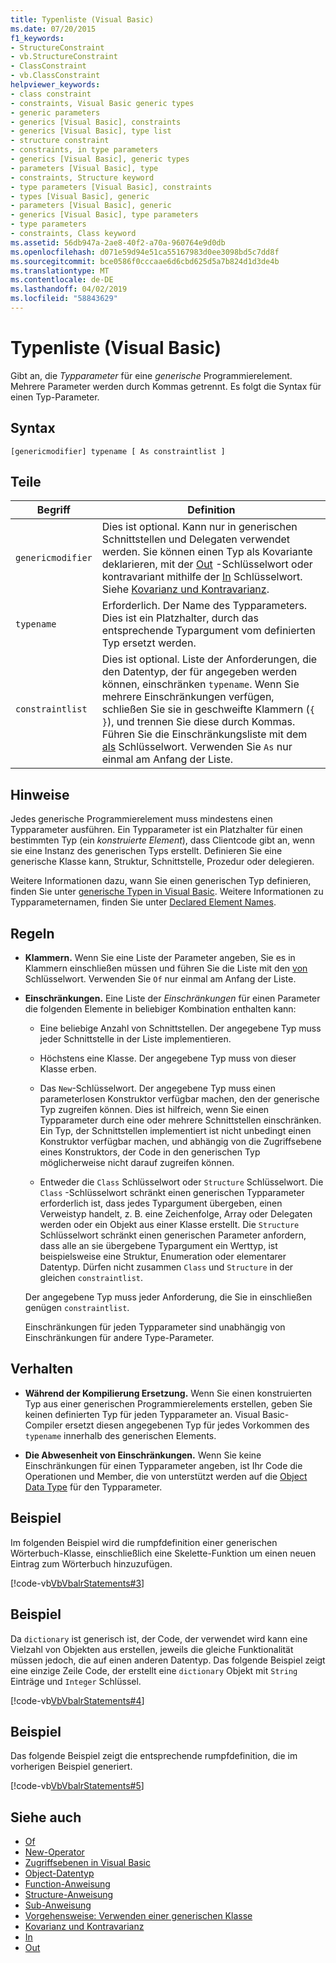 ```yaml
---
title: Typenliste (Visual Basic)
ms.date: 07/20/2015
f1_keywords:
- StructureConstraint
- vb.StructureConstraint
- ClassConstraint
- vb.ClassConstraint
helpviewer_keywords:
- class constraint
- constraints, Visual Basic generic types
- generic parameters
- generics [Visual Basic], constraints
- generics [Visual Basic], type list
- structure constraint
- constraints, in type parameters
- generics [Visual Basic], generic types
- parameters [Visual Basic], type
- constraints, Structure keyword
- type parameters [Visual Basic], constraints
- types [Visual Basic], generic
- parameters [Visual Basic], generic
- generics [Visual Basic], type parameters
- type parameters
- constraints, Class keyword
ms.assetid: 56db947a-2ae8-40f2-a70a-960764e9d0db
ms.openlocfilehash: d071e59d94e51ca55167983d0ee3098bd5c7dd8f
ms.sourcegitcommit: bce0586f0cccaae6d6cbd625d5a7b824d1d3de4b
ms.translationtype: MT
ms.contentlocale: de-DE
ms.lasthandoff: 04/02/2019
ms.locfileid: "58843629"
---
```

# <a name="type-list-visual-basic"></a>Typenliste (Visual Basic)
Gibt an, die *Typparameter* für eine *generische* Programmierelement. Mehrere Parameter werden durch Kommas getrennt. Es folgt die Syntax für einen Typ-Parameter.  
  
## <a name="syntax"></a>Syntax  
  
```  
[genericmodifier] typename [ As constraintlist ]  
```  
  
## <a name="parts"></a>Teile  
  
|Begriff|Definition|  
|---|---|  
|`genericmodifier`|Dies ist optional. Kann nur in generischen Schnittstellen und Delegaten verwendet werden. Sie können einen Typ als Kovariante deklarieren, mit der [Out](../../../visual-basic/language-reference/modifiers/out-generic-modifier.md) -Schlüsselwort oder kontravariant mithilfe der [In](../../../visual-basic/language-reference/modifiers/in-generic-modifier.md) Schlüsselwort. Siehe [Kovarianz und Kontravarianz](../../programming-guide/concepts/covariance-contravariance/index.md).|  
|`typename`|Erforderlich. Der Name des Typparameters. Dies ist ein Platzhalter, durch das entsprechende Typargument vom definierten Typ ersetzt werden.|  
|`constraintlist`|Dies ist optional. Liste der Anforderungen, die den Datentyp, der für angegeben werden können, einschränken `typename`. Wenn Sie mehrere Einschränkungen verfügen, schließen Sie sie in geschweifte Klammern (`{ }`), und trennen Sie diese durch Kommas. Führen Sie die Einschränkungsliste mit dem [als](../../../visual-basic/language-reference/statements/as-clause.md) Schlüsselwort. Verwenden Sie `As` nur einmal am Anfang der Liste.|  
  
## <a name="remarks"></a>Hinweise  
 Jedes generische Programmierelement muss mindestens einen Typparameter ausführen. Ein Typparameter ist ein Platzhalter für einen bestimmten Typ (ein *konstruierte Element*), dass Clientcode gibt an, wenn sie eine Instanz des generischen Typs erstellt. Definieren Sie eine generische Klasse kann, Struktur, Schnittstelle, Prozedur oder delegieren.  
  
 Weitere Informationen dazu, wann Sie einen generischen Typ definieren, finden Sie unter [generische Typen in Visual Basic](../../../visual-basic/programming-guide/language-features/data-types/generic-types.md). Weitere Informationen zu Typparameternamen, finden Sie unter [Declared Element Names](../../../visual-basic/programming-guide/language-features/declared-elements/declared-element-names.md).  
  
## <a name="rules"></a>Regeln  
  
-   **Klammern.** Wenn Sie eine Liste der Parameter angeben, Sie es in Klammern einschließen müssen und führen Sie die Liste mit den [von](../../../visual-basic/language-reference/statements/of-clause.md) Schlüsselwort. Verwenden Sie `Of` nur einmal am Anfang der Liste.  
  
-   **Einschränkungen.** Eine Liste der *Einschränkungen* für einen Parameter die folgenden Elemente in beliebiger Kombination enthalten kann:  
  
    -   Eine beliebige Anzahl von Schnittstellen. Der angegebene Typ muss jeder Schnittstelle in der Liste implementieren.  
  
    -   Höchstens eine Klasse. Der angegebene Typ muss von dieser Klasse erben.  
  
    -   Das `New`-Schlüsselwort. Der angegebene Typ muss einen parameterlosen Konstruktor verfügbar machen, den der generische Typ zugreifen können. Dies ist hilfreich, wenn Sie einen Typparameter durch eine oder mehrere Schnittstellen einschränken. Ein Typ, der Schnittstellen implementiert ist nicht unbedingt einen Konstruktor verfügbar machen, und abhängig von die Zugriffsebene eines Konstruktors, der Code in den generischen Typ möglicherweise nicht darauf zugreifen können.  
  
    -   Entweder die `Class` Schlüsselwort oder `Structure` Schlüsselwort. Die `Class` -Schlüsselwort schränkt einen generischen Typparameter erforderlich ist, dass jedes Typargument übergeben, einen Verweistyp handelt, z. B. eine Zeichenfolge, Array oder Delegaten werden oder ein Objekt aus einer Klasse erstellt. Die `Structure` Schlüsselwort schränkt einen generischen Parameter anfordern, dass alle an sie übergebene Typargument ein Werttyp, ist beispielsweise eine Struktur, Enumeration oder elementarer Datentyp. Dürfen nicht zusammen `Class` und `Structure` in der gleichen `constraintlist`.  
  
     Der angegebene Typ muss jeder Anforderung, die Sie in einschließen genügen `constraintlist`.  
  
     Einschränkungen für jeden Typparameter sind unabhängig von Einschränkungen für andere Type-Parameter.  
  
## <a name="behavior"></a>Verhalten  
  
-   **Während der Kompilierung Ersetzung.** Wenn Sie einen konstruierten Typ aus einer generischen Programmierelements erstellen, geben Sie keinen definierten Typ für jeden Typparameter an. Visual Basic-Compiler ersetzt diesen angegebenen Typ für jedes Vorkommen des `typename` innerhalb des generischen Elements.  
  
-   **Die Abwesenheit von Einschränkungen.** Wenn Sie keine Einschränkungen für einen Typparameter angeben, ist Ihr Code die Operationen und Member, die von unterstützt werden auf die [Object Data Type](../../../visual-basic/language-reference/data-types/object-data-type.md) für den Typparameter.  
  
## <a name="example"></a>Beispiel  
 Im folgenden Beispiel wird die rumpfdefinition einer generischen Wörterbuch-Klasse, einschließlich eine Skelette-Funktion um einen neuen Eintrag zum Wörterbuch hinzuzufügen.  
  
 [!code-vb[VbVbalrStatements#3](~/samples/snippets/visualbasic/VS_Snippets_VBCSharp/VbVbalrStatements/VB/Class1.vb#3)]  
  
## <a name="example"></a>Beispiel  
 Da `dictionary` ist generisch ist, der Code, der verwendet wird kann eine Vielzahl von Objekten aus erstellen, jeweils die gleiche Funktionalität müssen jedoch, die auf einen anderen Datentyp. Das folgende Beispiel zeigt eine einzige Zeile Code, der erstellt eine `dictionary` Objekt mit `String` Einträge und `Integer` Schlüssel.  
  
 [!code-vb[VbVbalrStatements#4](~/samples/snippets/visualbasic/VS_Snippets_VBCSharp/VbVbalrStatements/VB/Class1.vb#4)]  
  
## <a name="example"></a>Beispiel  
 Das folgende Beispiel zeigt die entsprechende rumpfdefinition, die im vorherigen Beispiel generiert.  
  
 [!code-vb[VbVbalrStatements#5](~/samples/snippets/visualbasic/VS_Snippets_VBCSharp/VbVbalrStatements/VB/Class1.vb#5)]  
  
## <a name="see-also"></a>Siehe auch

- [Of](../../../visual-basic/language-reference/statements/of-clause.md)
- [New-Operator](../../../visual-basic/language-reference/operators/new-operator.md)
- [Zugriffsebenen in Visual Basic](../../../visual-basic/programming-guide/language-features/declared-elements/access-levels.md)
- [Object-Datentyp](../../../visual-basic/language-reference/data-types/object-data-type.md)
- [Function-Anweisung](../../../visual-basic/language-reference/statements/function-statement.md)
- [Structure-Anweisung](../../../visual-basic/language-reference/statements/structure-statement.md)
- [Sub-Anweisung](../../../visual-basic/language-reference/statements/sub-statement.md)
- [Vorgehensweise: Verwenden einer generischen Klasse](../../../visual-basic/programming-guide/language-features/data-types/how-to-use-a-generic-class.md)
- [Kovarianz und Kontravarianz](../../programming-guide/concepts/covariance-contravariance/index.md)
- [In](../../../visual-basic/language-reference/modifiers/in-generic-modifier.md)
- [Out](../../../visual-basic/language-reference/modifiers/out-generic-modifier.md)
